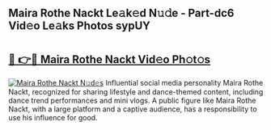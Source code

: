 ## Maira Rothe Nackt Le𝚊k𝚎d N𝚞𝚍e - Part-dc6 Vid𝚎o Le𝚊ks Photos sypUY

# <h2><a href="http://fb656d.evod.top/?m=Maira+Rothe+Nackt">🔗 👉🔴 Maira Rothe Nackt Vid𝚎o Ph𝚘t𝚘s</a></h2>

[![Maira Rothe Nackt N𝚞d𝚎s](https://i.imgur.com/8V9OHl7.gif)](http://fb656d.evod.top/?m=Maira+Rothe+Nackt)
Influential social media personality Maira Rothe Nackt, recognized for sharing lifestyle and dance-themed content, including dance trend performances and mini vlogs. A public figure like Maira Rothe Nackt, with a large platform and a captive audience, has a responsibility to use his influence for good. 
